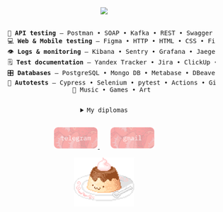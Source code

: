 
<div align="center">
<img src="https://readme-typing-svg.demolab.com?font=Inconsolata&weight=500&size=50&duration=3500&pause=100&color=C20035&center=true&vCenter=true&multiline=true&repeat=false&random=false&width=1300&height=140&lines=%E2%9C%B2+hi!;i`m+Leo%2C+a+QA+engineer+%E2%9C%B2" width="70%" />
<br><br>
<pre>
    💼 <b>API testing</b> — Postman • SOAP • Kafka • REST • Swagger • Docker
    💻 <b>Web & Mobile testing</b> — Figma • HTTP • HTML • CSS • Firebase • Android Studio • Charles-proxy
    👁️ <b>Logs & monitoring</b> — Kibana • Sentry • Grafana • Jaeger • Bash 
    🗒️ <b>Test documentation</b> — Yandex Tracker • Jira • ClickUp • Test It • Notion
    🎛️ <b>Databases</b> — PostgreSQL • Mongo DB • Metabase • DBeaver
    👾 <b>Autotests</b> — Cypress • Selenium • pytest • Actions • GitLab • Visual Studio Code
    🤍 Music • Games • Art
</pre>
    <pre>
    <details>
<summary>My diplomas</summary>
there`s not much here yet bc i`m still learning
        <img src="https://raw.githubusercontent.com/leomilkh/leomilkh/refs/heads/main/stepik-certificate-3432-daa1aa41.png" height="250" />
</details>
</pre>

<div align="center">
<a href="https://t.me/leomilh">
  <img src="https://raw.githubusercontent.com/leomilkh/leomilkh/refs/heads/main/big190216-round-corners.png" width="100"/>
</a>
  <span style="display:inline-block; width:20px;"></span>
    <a href="https://mail.google.com/mail/?view=cm&to=vorontsovaiva@gmail.com" target="_blank">
  <img src="https://raw.githubusercontent.com/leomilkh/leomilkh/refs/heads/main/big190230-round-corners.png" width="100" />
</a>
</div>

<br>
<img src="https://github.com/leomilkh/leomilkh/blob/main/happy%20pixel%20STICKER.gif" height="110" />
</br>
